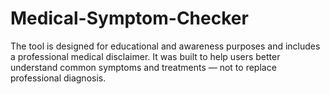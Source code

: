 # Medical-Symptom-Checker
The tool is designed for educational and awareness purposes and includes a professional medical disclaimer. It was built to help users better understand common symptoms and treatments — not to replace professional diagnosis.

